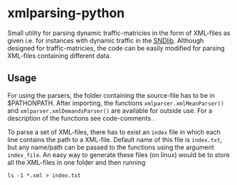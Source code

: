 # xmlparsing-python
Small utility for parsing dynamic traffic-matricies in the form of XML-files as given i.e. for instances with dynamic traffic in the [SNDlib](sndlib.zib.de). Although designed for traffic-matricies, the code can be easily modified for parsing XML-files containing different data.

## Usage
For using the parsers, the folder containing the source-file has to be in $PATHONPATH. After importing, the functions `xmlparser.xmlMeanParser()` and `xmlparser.xmlDemandsParser()` are available for outside use. For a description of the functions see code-comments .

To parse a set of XML-files, there has to exist an `index` file in which each line contains the path to a XML-file. Default name of this file is `index.txt`, but any name/path can be passed to the functions using the argument `index_file`. An easy way to generate these files (on linux) would be to store all the XML-files in one folder and then running
```
ls -1 *.xml > index.txt
```

